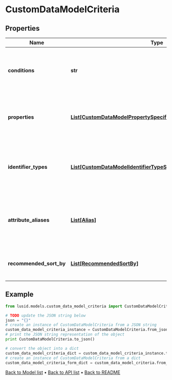 # CustomDataModelCriteria


## Properties
Name | Type | Description | Notes
------------ | ------------- | ------------- | -------------
**conditions** | **str** | The conditions that the bound entity must meet to be valid. | [optional] 
**properties** | [**List[CustomDataModelPropertySpecificationWithDisplayName]**](CustomDataModelPropertySpecificationWithDisplayName.md) | The properties that are required or allowed on the bound entity. | [optional] 
**identifier_types** | [**List[CustomDataModelIdentifierTypeSpecificationWithDisplayName]**](CustomDataModelIdentifierTypeSpecificationWithDisplayName.md) | The identifier types that are required or allowed on the bound entity. | [optional] 
**attribute_aliases** | [**List[Alias]**](Alias.md) | The aliaes for property keys, identifier types, and fields on the bound entity. | [optional] 
**recommended_sort_by** | [**List[RecommendedSortBy]**](RecommendedSortBy.md) | The preferred default sorting instructions. | [optional] 

## Example

```python
from lusid.models.custom_data_model_criteria import CustomDataModelCriteria

# TODO update the JSON string below
json = "{}"
# create an instance of CustomDataModelCriteria from a JSON string
custom_data_model_criteria_instance = CustomDataModelCriteria.from_json(json)
# print the JSON string representation of the object
print CustomDataModelCriteria.to_json()

# convert the object into a dict
custom_data_model_criteria_dict = custom_data_model_criteria_instance.to_dict()
# create an instance of CustomDataModelCriteria from a dict
custom_data_model_criteria_form_dict = custom_data_model_criteria.from_dict(custom_data_model_criteria_dict)
```
[Back to Model list](../README.md#documentation-for-models) &#8226; [Back to API list](../README.md#documentation-for-api-endpoints) &#8226; [Back to README](../README.md)


